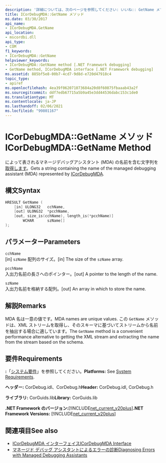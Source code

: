 ```yaml
---
description: '詳細については、次のページを参照してください: いいね:: GetName メソッド'
title: ICorDebugMDA::GetName メソッド
ms.date: 03/30/2017
api_name:
- ICorDebugMDA.GetName
api_location:
- mscordbi.dll
api_type:
- COM
f1_keywords:
- ICorDebugMDA::GetName
helpviewer_keywords:
- ICorDebugMDA::GetName method [.NET Framework debugging]
- GetName method, ICorDebugMDA interface [.NET Framework debugging]
ms.assetid: 885bf5e8-00b7-4cd7-9d8d-e720d47918c4
topic_type:
- apiref
ms.openlocfilehash: 4ea39f062071073684a20d8f60875fbaaab43a2f
ms.sourcegitcommit: ddf7edb67715a5b9a45e3dd44536dabc153c1de0
ms.translationtype: MT
ms.contentlocale: ja-JP
ms.lasthandoff: 02/06/2021
ms.locfileid: "99801167"
---
```

# <a name="icordebugmdagetname-method"></a><span data-ttu-id="6a6ec-103">ICorDebugMDA::GetName メソッド</span><span class="sxs-lookup"><span data-stu-id="6a6ec-103">ICorDebugMDA::GetName Method</span></span>

<span data-ttu-id="6a6ec-104">によって表されるマネージデバッグアシスタント (MDA) の名前を含む文字列を [取得します](icordebugmda-interface.md)。</span><span class="sxs-lookup"><span data-stu-id="6a6ec-104">Gets a string containing the name of the managed debugging assistant (MDA) represented by [ICorDebugMDA](icordebugmda-interface.md).</span></span>  
  
## <a name="syntax"></a><span data-ttu-id="6a6ec-105">構文</span><span class="sxs-lookup"><span data-stu-id="6a6ec-105">Syntax</span></span>  
  
```cpp  
HRESULT GetName (  
    [in] ULONG32   cchName,  
    [out] ULONG32  *pcchName,  
    [out, size_is(cchName), length_is(*pcchName)]  
        WCHAR      szName[]  
);  
```  
  
## <a name="parameters"></a><span data-ttu-id="6a6ec-106">パラメーター</span><span class="sxs-lookup"><span data-stu-id="6a6ec-106">Parameters</span></span>  

 `cchName`  
 <span data-ttu-id="6a6ec-107">[in] `szName` 配列のサイズ。</span><span class="sxs-lookup"><span data-stu-id="6a6ec-107">[in] The size of the `szName` array.</span></span>  
  
 `pcchName`  
 <span data-ttu-id="6a6ec-108">入出力名前の長さへのポインター。</span><span class="sxs-lookup"><span data-stu-id="6a6ec-108">[out] A pointer to the length of the name.</span></span>  
  
 `szName`  
 <span data-ttu-id="6a6ec-109">入出力名前を格納する配列。</span><span class="sxs-lookup"><span data-stu-id="6a6ec-109">[out] An array in which to store the name.</span></span>  
  
## <a name="remarks"></a><span data-ttu-id="6a6ec-110">解説</span><span class="sxs-lookup"><span data-stu-id="6a6ec-110">Remarks</span></span>  

 <span data-ttu-id="6a6ec-111">MDA 名は一意の値です。</span><span class="sxs-lookup"><span data-stu-id="6a6ec-111">MDA names are unique values.</span></span> <span data-ttu-id="6a6ec-112">この `GetName` メソッドは、XML ストリームを取得し、そのスキーマに基づいてストリームから名前を抽出する場合に適しています。</span><span class="sxs-lookup"><span data-stu-id="6a6ec-112">The `GetName` method is a convenient performance alternative to getting the XML stream and extracting the name from the stream based on the schema.</span></span>  
  
## <a name="requirements"></a><span data-ttu-id="6a6ec-113">要件</span><span class="sxs-lookup"><span data-stu-id="6a6ec-113">Requirements</span></span>  

 <span data-ttu-id="6a6ec-114">**:**「[システム要件](../../get-started/system-requirements.md)」を参照してください。</span><span class="sxs-lookup"><span data-stu-id="6a6ec-114">**Platforms:** See [System Requirements](../../get-started/system-requirements.md).</span></span>  
  
 <span data-ttu-id="6a6ec-115">**ヘッダー:** CorDebug.idl、CorDebug.h</span><span class="sxs-lookup"><span data-stu-id="6a6ec-115">**Header:** CorDebug.idl, CorDebug.h</span></span>  
  
 <span data-ttu-id="6a6ec-116">**ライブラリ:** CorGuids.lib</span><span class="sxs-lookup"><span data-stu-id="6a6ec-116">**Library:** CorGuids.lib</span></span>  
  
 <span data-ttu-id="6a6ec-117">**.NET Framework のバージョン:**[!INCLUDE[net_current_v20plus](../../../../includes/net-current-v20plus-md.md)]</span><span class="sxs-lookup"><span data-stu-id="6a6ec-117">**.NET Framework Versions:** [!INCLUDE[net_current_v20plus](../../../../includes/net-current-v20plus-md.md)]</span></span>  
  
## <a name="see-also"></a><span data-ttu-id="6a6ec-118">関連項目</span><span class="sxs-lookup"><span data-stu-id="6a6ec-118">See also</span></span>

- [<span data-ttu-id="6a6ec-119">ICorDebugMDA インターフェイス</span><span class="sxs-lookup"><span data-stu-id="6a6ec-119">ICorDebugMDA Interface</span></span>](icordebugmda-interface.md)
- [<span data-ttu-id="6a6ec-120">マネージド デバッグ アシスタントによるエラーの診断</span><span class="sxs-lookup"><span data-stu-id="6a6ec-120">Diagnosing Errors with Managed Debugging Assistants</span></span>](../../debug-trace-profile/diagnosing-errors-with-managed-debugging-assistants.md)
